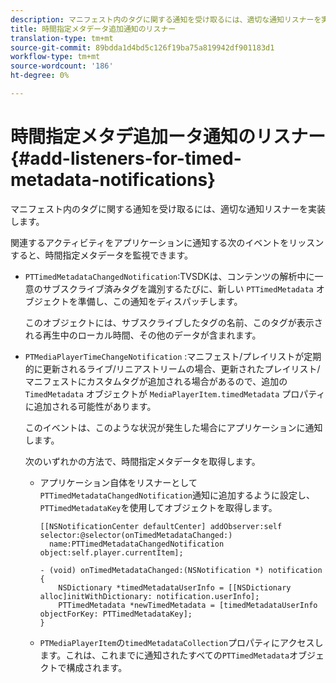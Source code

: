 ```yaml
---
description: マニフェスト内のタグに関する通知を受け取るには、適切な通知リスナーを実装します。
title: 時間指定メタデータ追加通知のリスナー
translation-type: tm+mt
source-git-commit: 89bdda1d4bd5c126f19ba75a819942df901183d1
workflow-type: tm+mt
source-wordcount: '186'
ht-degree: 0%

---
```



# 時間指定メタデ追加ータ通知のリスナー{#add-listeners-for-timed-metadata-notifications}

マニフェスト内のタグに関する通知を受け取るには、適切な通知リスナーを実装します。

関連するアクティビティをアプリケーションに通知する次のイベントをリッスンすると、時間指定メタデータを監視できます。

* `PTTimedMetadataChangedNotification`:TVSDKは、コンテンツの解析中に一意のサブスクライブ済みタグを識別するたびに、新しい `PTTimedMetadata` オブジェクトを準備し、この通知をディスパッチします。

   このオブジェクトには、サブスクライブしたタグの名前、このタグが表示される再生中のローカル時間、その他のデータが含まれます。

* `PTMediaPlayerTimeChangeNotification` :マニフェスト/プレイリストが定期的に更新されるライブ/リニアストリームの場合、更新されたプレイリスト/マニフェストにカスタムタグが追加される場合があるので、追加の `TimedMetadata` オブジェクトが `MediaPlayerItem.timedMetadata` プロパティに追加される可能性があります。

   このイベントは、このような状況が発生した場合にアプリケーションに通知します。

   次のいずれかの方法で、時間指定メタデータを取得します。

   * アプリケーション自体をリスナーとして`PTTimedMetadataChangedNotification`通知に追加するように設定し、`PTTimedMetadataKey`を使用してオブジェクトを取得します。

      ```
      [[NSNotificationCenter defaultCenter] addObserver:self selector:@selector(onTimedMetadataChanged:)  
        name:PTTimedMetadataChangedNotification object:self.player.currentItem]; 
      
      - (void) onTimedMetadataChanged:(NSNotification *) notification { 
          NSDictionary *timedMetadataUserInfo = [[NSDictionary alloc]initWithDictionary: notification.userInfo]; 
          PTTimedMetadata *newTimedMetadata = [timedMetadataUserInfo objectForKey: PTTimedMetadataKey]; 
      }
      ```

   * `PTMediaPlayerItem`の`timedMetadataCollection`プロパティにアクセスします。これは、これまでに通知されたすべての`PTTimedMetadata`オブジェクトで構成されます。
